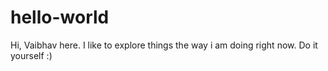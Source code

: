 # hello-world

Hi,
Vaibhav here. I like to explore things the way i am doing right now. Do it yourself :)
